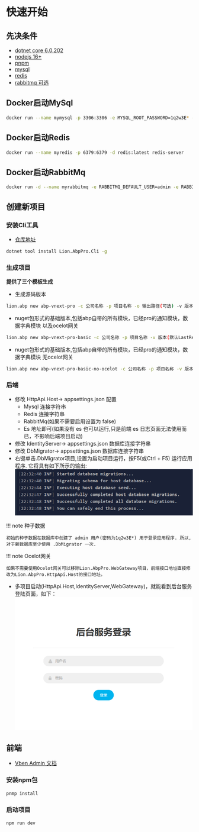 # 快速开始

## 先决条件
- [dotnet core 6.0.202](https://dotnet.microsoft.com/en-us/download/dotnet/6.0)
- [nodejs 16+](https://nodejs.org/zh-cn/)
- [pnpm](https://www.pnpm.cn/installation)
- [mysql](https://dev.mysql.com/downloads/installer/)
- [redis](https://redis.io/docs/getting-started/installation/)
- [rabbitmq 可选](https://www.rabbitmq.com/download.html)


## Docker启动MySql
``` bash
docker run --name mymysql -p 3306:3306 -e MYSQL_ROOT_PASSWORD=1q2w3E* -d mysql:5.7 --character-set-server=utf8mb4 --collation-server=utf8mb4_unicode_ci
```
## Docker启动Redis
``` bash
docker run --name myredis -p 6379:6379 -d redis:latest redis-server
```
## Docker启动RabbitMq
``` bash
docker run -d --name myrabbitmq -e RABBITMQ_DEFAULT_USER=admin -e RABBITMQ_DEFAULT_PASS=admin -p 15672:15672 -p 5672:5672 rabbitmq:management
```
## 创建新项目


### 安装Cli工具
- [仓库地址](https://github.com/WangJunZzz/Lion.AbpPro.Cli)

``` bash
dotnet tool install Lion.AbpPro.Cli -g
```

### 生成项目

**提供了三个模板生成**
- 生成源码版本

```bash
lion.abp new abp-vnext-pro -c 公司名称 -p 项目名称 -o 输出路径(可选) -v 版本号(可选)
```

- nuget包形式的基础版本,包括abp自带的所有模块，已经pro的通知模块，数据字典模块 以及ocelot网关

```bash
lion.abp new abp-vnext-pro-basic -c 公司名称 -p 项目名称 -v 版本(默认LastRelease) -o 项目输出路径(可选).
```

- nuget包形式的基础版本,包括abp自带的所有模块，已经pro的通知模块，数据字典模块 无ocelot网关
```bash
lion.abp new abp-vnext-pro-basic-no-ocelot -c 公司名称 -p 项目名称 -v 版本(默认LastRelease) -o 项目输出路径(可选).
```


### 后端
- 修改 HttpApi.Host-> appsettings.json 配置
    - Mysql 连接字符串
    - Redis 连接字符串
    - RabbitMq(如果不需要启用设置为 false)
    - Es 地址即可(如果没有 es 也可以运行,只是前端 es 日志页面无法使用而已，不影响后端项目启动)
- 修改 IdentityServer-> appsettings.json 数据库连接字符串
- 修改 DbMigrator-> appsettings.json 数据库连接字符串
- 右键单击.DbMigrator项目,设置为启动项目运行，按F5(或Ctrl + F5) 运行应用程序. 它将具有如下所示的输出:
![](../../../img/migrating.png)

!!! note 种子数据

    初始的种子数据在数据库中创建了 admin 用户(密码为1q2w3E*) 用于登录应用程序. 所以, 对于新数据库至少使用 .DbMigrator 一次.


!!! note Ocelot网关

    如果不需要使用Ocelot网关可以移除Lion.AbpPro.WebGateway项目，前端接口地址直接修改为Lion.AbpPro.HttpApi.Host的接口地址。


- 多项目启动(HttpApi.Host,IdentityServer,WebGateway)，就能看到后台服务登陆页面，如下：
![](../../../img/login.png)

  


## 前端
- [Vben Admin 文档](https://vvbin.cn/doc-next/)

### 安装npm包

```bash
pnmp install 
```

### 启动项目

```bash
npm run dev
```
